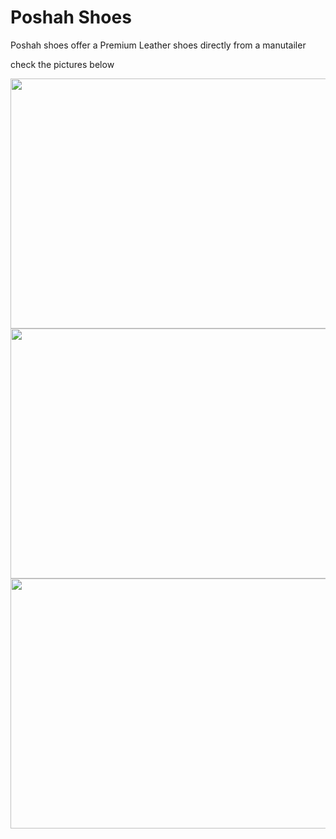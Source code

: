 <html>
  <head>
    <title>Poshah
    </title>
  </head>
  <body>
  <h1> Poshah Shoes
  </h1>
    <p>Poshah shoes offer a Premium Leather shoes directly from a manutailer</p>
    <p>check the pictures below</p>
    <div class="wing1">
      <img src="https://italianshoescompany.com/cdn/shop/files/img1_f904c2a3-5bce-4f20-9a2d-3392d625cdee.jpg?v=1743856546&width=600" width="600" height="400">
    </div>
    <div class="wing2">
      <img src="https://italianshoescompany.com/cdn/shop/files/0114_Layer-14.png?v=1705797921&width=600" width="600" height="400">
    </div>
<div class="wing3">
  <img src="https://italianshoescompany.com/cdn/shop/files/img2_d8968c3f-6723-4ef7-ba06-2e69d8d776f2.jpg?v=1743757845&width=600" width="600" height="400">
</div>
  </body>
</html>
